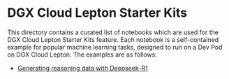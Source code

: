 # DGX Cloud Lepton Starter Kits
This directory contains a curated list of notebooks which are used for the DGX Cloud Lepton Starter Kits feature. Each notebook is a self-contained example for popular machine learning tasks, designed to run on a Dev Pod on DGX Cloud Lepton. The examples are as follows:

* [Generating reasoning data with Deepseek-R1](./generate_reasoning_data.ipynb)